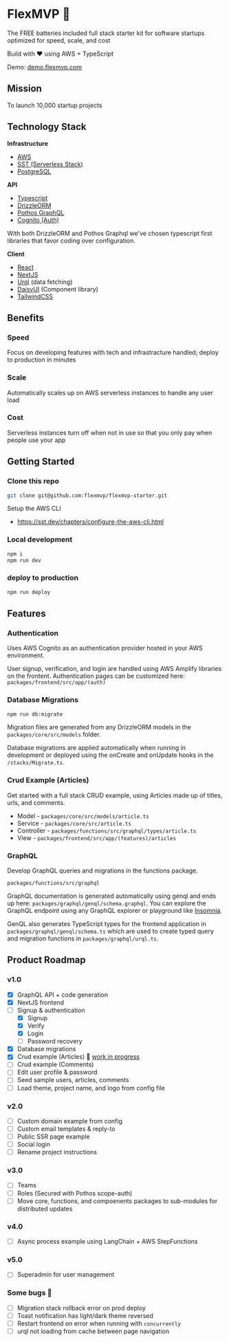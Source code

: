 # FlexMVP 💪

The FREE batteries included full stack starter kit for software startups optimized for speed, scale, and cost

Build with ❤️ using AWS + TypeScript

Demo: [demo.flexmvp.com](https://demo.flexmvp.com/)

## Mission

To launch 10,000 startup projects

## Technology Stack

**Infrastructure**

- [AWS](https://aws.amazon.com/)
- [SST (Serverless Stack)](https://sst.dev/)
- [PostgreSQL](https://www.postgresql.org/)

**API**

- [Typescript](https://www.typescriptlang.org/)
- [DrizzleORM](https://orm.drizzle.team/)
- [Pothos GraphQL](https://pothos-graphql.dev/)
- [Cognito (Auth)](https://aws.amazon.com/cognito/)

With both DrizzleORM and Pothos Graphql we've chosen typescript first libraries that favor coding over configuration.

**Client**

- [React](https://reactjs.org/)
- [NextJS](https://nextjs.org/)
- [Urql](https://formidable.com/open-source/urql/) (data fetching)
- [DaisyUI](https://daisyui.com/) (Component library)
- [TailwindCSS](https://tailwindcss.com/)

## Benefits

### Speed

Focus on developing features with tech and infrastracture handled; deploy to production in minutes

### Scale

Automatically scales up on AWS serverless instances to handle any user load

### Cost

Serverless instances turn off when not in use so that you only pay when people use your app

## Getting Started

### Clone this repo

```sh
git clone git@github.com:flexmvp/flexmvp-starter.git
```

Setup the AWS CLI

- https://sst.dev/chapters/configure-the-aws-cli.html

### Local development

```sh
npm i
npm run dev
```

### deploy to production

```sh
npm run deploy
```

## Features

### Authentication

Uses AWS Cognito as an authentication provider hosted in your AWS environment.

User signup, verification, and login are handled using AWS Amplify libraries on the frontent. Authentication pages can be customized here: `packages/frontend/src/app/(auth)`

<!--
Full featured authentication including registration, email login, forgot password, email verification, branded login pages, branded emails, social login, and virtually no cost to start.

I often read read conventional advice that says not to build password reset until you already have validation and product market fit. But I believe that authentication is the front door to your app and often the first impression you make. So FlexMVP includes a great branded registration and authentication experience out of the box. And you get the best of both worlds!
-->

### Database Migrations

```sh
npm run db:migrate
```

Migration files are generated from any DrizzleORM models in the `packages/core/src/models` folder.

Database migrations are applied automatically when running in development or deployed using the onCreate and onUpdate hooks in the `/stacks/Migrate.ts`.

### Crud Example (Articles)

Get started with a full stack CRUD example, using Articles made up of titles, urls, and comments.

- Model - `packages/core/src/models/article.ts`
- Service - `packages/core/src/article.ts`
- Controller - `packages/functions/src/graphql/types/article.ts`
- View - `packages/frontend/src/app/(features)/articles`

### GraphQL

Develop GraphQL queries and migrations in the functions package.

`packages/functions/src/graphql`

GraphQL documentation is generated automatically using genql and ends up here: `packages/graphql/genql/schema.graphql`. You can explore the GraphQL endpoint using any GraphQL explorer or playground like [Insomnia](https://docs.insomnia.rest/insomnia/graphql-queries).

GenQL also generates TypeScript types for the frontend application in `packages/graphql/genql/schema.ts` which are used to create typed query and migration functions in `packages/graphql/urql.ts`.

<!--
### Custom Email Templates
-

### ...(More Features)
-
-->

## Product Roadmap

### v1.0

- [x] GraphQL API + code generation
- [x] NextJS frontend
- [ ] Signup & authentication
  - [x] Signup
  - [x] Verify
  - [x] Login
  - [ ] Password recovery
- [x] Database migrations
- [x] Crud example (Articles) 🚧 [work in progress](<packages/frontend/src/app/(features)/articles/README.md>)
- [ ] Crud example (Comments)
- [ ] Edit user profile & password
- [ ] Seed sample users, articles, comments
- [ ] Load theme, project name, and logo from config file

### v2.0

- [ ] Custom domain example from config
- [ ] Custom email templates & reply-to
- [ ] Public SSR page example
- [ ] Social login
- [ ] Rename project instructions

### v3.0

- [ ] Teams
- [ ] Roles (Secured with Pothos scope-auth)
- [ ] Move core, functions, and compoenents packages to sub-modules for distributed updates

### v4.0

- [ ] Async process example using LangChain + AWS StepFunctions

### v5.0

- [ ] Superadmin for user management

### Some bugs 🐛

- [ ] Migration stack rollback error on prod deploy
- [ ] Toast notification has light/dark theme reversed
- [ ] Restart frontend on error when running with `concurrently`
- [ ] urql not loading from cache between page navigation
